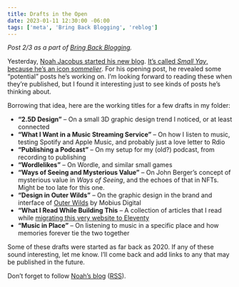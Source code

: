 ```yaml
---
title: Drafts in the Open
date: 2023-01-11 12:30:00 -06:00
tags: ['meta', 'Bring Back Blogging', 'reblog']
---
```


*Post 2/3 as a part of [Bring Back Blogging](https://bringback.blog).*

Yesterday, [Noah Jacobus started his new blog](https://noahjacob.us/words/writing-in-the-open). [It’s called *Small Yay*, because he’s an icon *sommelier*](https://twitter.com/Jabronus/status/1612841704414920710). For his opening post, he revealed some “potential” posts he’s working on. I’m looking forward to reading these when they’re published, but I found it interesting just to see kinds of posts he’s thinking about.

Borrowing that idea, here are the working titles for a few drafts in my folder: 

- **“2.5D Design”** – On a small 3D graphic design trend I noticed, or at least connected
- **“What I Want in a Music Streaming Service”** – On how I listen to music, testing Spotify and Apple Music, and probably just a love letter to Rdio
- **“Publishing a Podcast”** – On my setup for my (old?) podcast, from recording to publishing
- **“Wordlelikes”** – On Wordle, and similar small games
- **“Ways of Seeing and Mysterious Value”** – On John Berger’s concept of mysterious value in *Ways of Seeing*, and the echoes of that in NFTs. Might be too late for this one.
- **“Design in Outer Wilds”** – On the graphic design in the brand and interface of [Outer Wilds](https://www.mobiusdigitalgames.com/outer-wilds.html) by Mobius Digital
- **“What I Read While Building This** – A collection of articles that I read while [migrating this very website to Eleventy](/journal/2023/moving-to-eleventy/)
- **“Music in Place”** – On listening to music in a specific place and how memories forever tie the two together

Some of these drafts were started as far back as 2020. If any of these sound interesting, let me know. I’ll come back and add links to any that may be published in the future.

Don’t forget to follow [Noah’s blog](https://noahjacob.us/words/writing-in-the-open) ([RSS](https://noahjacob.us/feed.xml)).